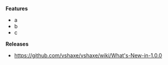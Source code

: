 **Features**

- a
- b
- c

**Releases**

- https://github.com/vshaxe/vshaxe/wiki/What's-New-in-1.0.0
